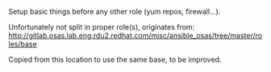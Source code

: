 
Setup basic things before any other role (yum repos, firewall…).

Unfortunately not split in proper role(s), originates from:
  http://gitlab.osas.lab.eng.rdu2.redhat.com/misc/ansible_osas/tree/master/roles/base

Copied from this location to use the same base, to be improved.

